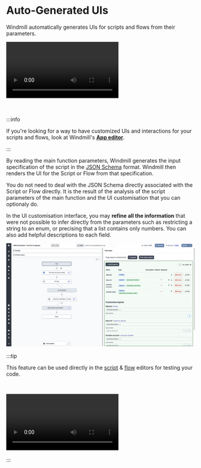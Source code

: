 # Auto-Generated UIs

Windmill automatically generates UIs for scripts and flows from their parameters.

<video
    className="border-2 rounded-xl object-cover w-full h-full"
    autoPlay
    loop
    controls
    id="main-video"
    src="/videos/auto_generated_uis.mp4"
/>

<br/>

:::info

If you're looking for a way to have customized UIs and interactions for your scripts and flows, look at Windmill's **[App editor](../../getting_started/7_apps_quickstart/index.md)**.

:::

By reading the main function parameters, Windmill generates the input specification of the script in the [JSON Schema](https://json-schema.org/) format. Windmill then renders the UI for the Script or Flow from that specification.

You do not need to deal with the JSON Schema directly associated with the Script or Flow directly. It is the result of the analysis of the script parameters of the main function and the UI customisation that you can optionaly do.

In the UI customisation interface, you may **refine all the information** that were not possible to infer directly from the parameters such as restricting a string to an enum, or precising that a list contains only numbers. You can also add helpful descriptions to each field.

![Customize inputs](./customize_inputs.png)

:::tip

This feature can be used directly in the [script](../../getting_started/0_scripts_quickstart/1_typescript_quickstart/index.md) & [flow](../../getting_started/6_flows_quickstart/index.md) editors for testing your code.

<br/>

<video
    className="border-2 rounded-xl object-cover w-full h-full"
    loop
    controls
    id="main-video"
    src="/videos/ui_from_script_editor.mp4"
/>

:::